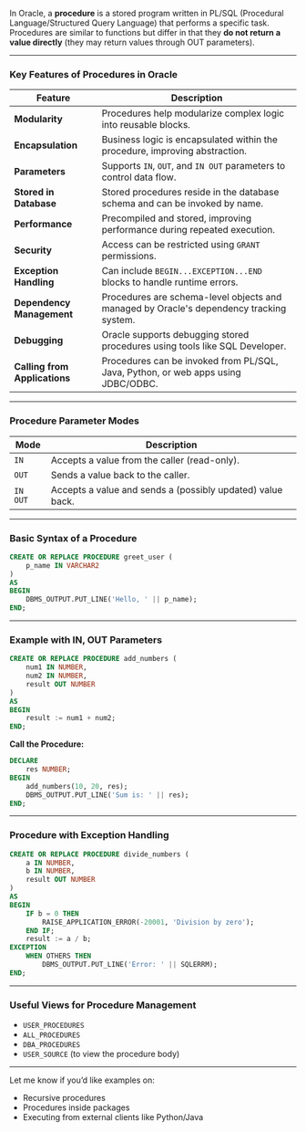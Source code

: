 In Oracle, a **procedure** is a stored program written in PL/SQL (Procedural Language/Structured Query Language) that performs a specific task. Procedures are similar to functions but differ in that they **do not return a value directly** (they may return values through OUT parameters).

---

### **Key Features of Procedures in Oracle**

| Feature                      | Description |
|-----------------------------|-------------|
| **Modularity**              | Procedures help modularize complex logic into reusable blocks. |
| **Encapsulation**           | Business logic is encapsulated within the procedure, improving abstraction. |
| **Parameters**              | Supports `IN`, `OUT`, and `IN OUT` parameters to control data flow. |
| **Stored in Database**      | Stored procedures reside in the database schema and can be invoked by name. |
| **Performance**             | Precompiled and stored, improving performance during repeated execution. |
| **Security**                | Access can be restricted using `GRANT` permissions. |
| **Exception Handling**      | Can include `BEGIN...EXCEPTION...END` blocks to handle runtime errors. |
| **Dependency Management**   | Procedures are schema-level objects and managed by Oracle's dependency tracking system. |
| **Debugging**               | Oracle supports debugging stored procedures using tools like SQL Developer. |
| **Calling from Applications** | Procedures can be invoked from PL/SQL, Java, Python, or web apps using JDBC/ODBC. |

---

### **Procedure Parameter Modes**

| Mode     | Description                            |
|----------|----------------------------------------|
| `IN`     | Accepts a value from the caller (read-only). |
| `OUT`    | Sends a value back to the caller.      |
| `IN OUT` | Accepts a value and sends a (possibly updated) value back. |

---

### **Basic Syntax of a Procedure**
```sql
CREATE OR REPLACE PROCEDURE greet_user (
    p_name IN VARCHAR2
)
AS
BEGIN
    DBMS_OUTPUT.PUT_LINE('Hello, ' || p_name);
END;
```

---

### **Example with IN, OUT Parameters**
```sql
CREATE OR REPLACE PROCEDURE add_numbers (
    num1 IN NUMBER,
    num2 IN NUMBER,
    result OUT NUMBER
)
AS
BEGIN
    result := num1 + num2;
END;
```

**Call the Procedure:**
```sql
DECLARE
    res NUMBER;
BEGIN
    add_numbers(10, 20, res);
    DBMS_OUTPUT.PUT_LINE('Sum is: ' || res);
END;
```

---

### **Procedure with Exception Handling**
```sql
CREATE OR REPLACE PROCEDURE divide_numbers (
    a IN NUMBER,
    b IN NUMBER,
    result OUT NUMBER
)
AS
BEGIN
    IF b = 0 THEN
        RAISE_APPLICATION_ERROR(-20001, 'Division by zero');
    END IF;
    result := a / b;
EXCEPTION
    WHEN OTHERS THEN
        DBMS_OUTPUT.PUT_LINE('Error: ' || SQLERRM);
END;
```

---

### **Useful Views for Procedure Management**
- `USER_PROCEDURES`
- `ALL_PROCEDURES`
- `DBA_PROCEDURES`
- `USER_SOURCE` (to view the procedure body)

---

Let me know if you’d like examples on:
- Recursive procedures
- Procedures inside packages
- Executing from external clients like Python/Java
